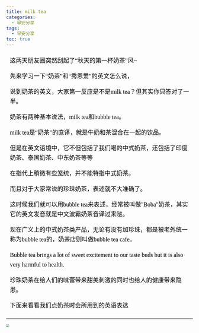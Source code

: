 ```yaml
---
title: milk tea
categories:
  - 早安分享
tags:
  - 早安分享
toc: true 
---
```




<!-- 这两天朋友圈突然刮起了“秋天的第一杯奶茶”风~

先来学习一下“奶茶”和“秀恩爱”的英文怎么说，

说到奶茶的英文，大家第一反应是不是milk tea？但其实你只答对了一半。

奶茶有两种基本说法，milk tea和bubble tea。

milk tea是“奶茶”的直译，就是牛奶和茶混合在一起的饮品。

但是在英文语境中，它不但包括了我们喝的中式奶茶，还包括了印度奶茶、泰国奶茶、中东奶茶等等

在指代上稍微有些笼统，并不能特指中式奶茶。

而且对于大家常说的珍珠奶茶，表述就不大准确了。

这时候我们就可以用bubble tea来表述，经常被叫做"Boba"奶茶，其实它的英文发音就是中文波霸奶茶音译过来哒。

现在广义上的中式奶茶类产品，无论有没有加珍珠，都是被老外统一称为bubble tea的，奶茶店则叫做bubble tea cafe。


Bubble tea brings a lot of sweet excitement to our taste buds but it is also very harmful to health.

珍珠奶茶在给人们的味蕾带来甜美刺激的同时也给人的健康带来隐患。

下面来看看我们点奶茶时会所用到的英语表达  -->



<section id="nice" data-tool="mdnice编辑器" data-website="https://www.mdnice.com" style="font-size: 16px; color: black; padding: 0 10px; line-height: 1.6; word-spacing: 0px; letter-spacing: 0px; word-break: break-word; word-wrap: break-word; text-align: left; font-family: Optima-Regular, Optima, PingFangSC-light, PingFangTC-light, 'PingFang SC', Cambria, Cochin, Georgia, Times, 'Times New Roman', serif;"><p data-tool="mdnice编辑器" style="font-size: 16px; padding-top: 8px; padding-bottom: 8px; margin: 0; line-height: 26px; color: black;">这两天朋友圈突然刮起了“秋天的第一杯奶茶”风~</p>
<p data-tool="mdnice编辑器" style="font-size: 16px; padding-top: 8px; padding-bottom: 8px; margin: 0; line-height: 26px; color: black;">先来学习一下“奶茶”和“秀恩爱”的英文怎么说，</p>
<p data-tool="mdnice编辑器" style="font-size: 16px; padding-top: 8px; padding-bottom: 8px; margin: 0; line-height: 26px; color: black;">说到奶茶的英文，大家第一反应是不是milk tea？但其实你只答对了一半。</p>
<p data-tool="mdnice编辑器" style="font-size: 16px; padding-top: 8px; padding-bottom: 8px; margin: 0; line-height: 26px; color: black;">奶茶有两种基本说法，milk tea和bubble tea。</p>
<p data-tool="mdnice编辑器" style="font-size: 16px; padding-top: 8px; padding-bottom: 8px; margin: 0; line-height: 26px; color: black;">milk tea是“奶茶”的直译，就是牛奶和茶混合在一起的饮品。</p>
<p data-tool="mdnice编辑器" style="font-size: 16px; padding-top: 8px; padding-bottom: 8px; margin: 0; line-height: 26px; color: black;">但是在英文语境中，它不但包括了我们喝的中式奶茶，还包括了印度奶茶、泰国奶茶、中东奶茶等等</p>
<p data-tool="mdnice编辑器" style="font-size: 16px; padding-top: 8px; padding-bottom: 8px; margin: 0; line-height: 26px; color: black;">在指代上稍微有些笼统，并不能特指中式奶茶。</p>
<p data-tool="mdnice编辑器" style="font-size: 16px; padding-top: 8px; padding-bottom: 8px; margin: 0; line-height: 26px; color: black;">而且对于大家常说的珍珠奶茶，表述就不大准确了。</p>
<p data-tool="mdnice编辑器" style="font-size: 16px; padding-top: 8px; padding-bottom: 8px; margin: 0; line-height: 26px; color: black;">这时候我们就可以用bubble tea来表述，经常被叫做"Boba"奶茶，其实它的英文发音就是中文波霸奶茶音译过来哒。</p>
<p data-tool="mdnice编辑器" style="font-size: 16px; padding-top: 8px; padding-bottom: 8px; margin: 0; line-height: 26px; color: black;">现在广义上的中式奶茶类产品，无论有没有加珍珠，都是被老外统一称为bubble tea的，奶茶店则叫做bubble tea cafe。</p>
<p data-tool="mdnice编辑器" style="font-size: 16px; padding-top: 8px; padding-bottom: 8px; margin: 0; line-height: 26px; color: black;">Bubble tea brings a lot of sweet excitement to our taste buds but it is also very harmful to health.</p>
<p data-tool="mdnice编辑器" style="font-size: 16px; padding-top: 8px; padding-bottom: 8px; margin: 0; line-height: 26px; color: black;">珍珠奶茶在给人们的味蕾带来甜美刺激的同时也给人的健康带来隐患。</p>
<p data-tool="mdnice编辑器" style="font-size: 16px; padding-top: 8px; padding-bottom: 8px; margin: 0; line-height: 26px; color: black;">下面来看看我们点奶茶时会所用到的英语表达</p>
</section>

---




<img src="/img/milktea.jpg" style="zoom:50%;" />